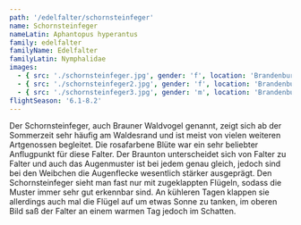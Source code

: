 ```yaml
---
path: '/edelfalter/schornsteinfeger'
name: Schornsteinfeger
nameLatin: Aphantopus hyperantus
family: edelfalter
familyName: Edelfalter
familyLatin: Nymphalidae
images:
  - { src: './schornsteinfeger.jpg', gender: 'f', location: 'Brandenburg, Heinrichsfelde', author: Georg, date: '2016-07-01' }
  - { src: './schornsteinfeger2.jpg', gender: 'f', location: 'Brandenburg, Heinrichsfelde', author: Georg, date: '2016-07-01' }
  - { src: './schornsteinfeger3.jpg', gender: 'm', location: 'Brandenburg, bei Dollgow', author: Georg, date: '2016-07-02' }
flightSeason: '6.1-8.2'
---
```


Der Schornsteinfeger, auch Brauner Waldvogel genannt, zeigt sich ab der Sommerzeit sehr häufig am Waldesrand und ist meist von vielen weiteren Artgenossen begleitet. Die rosafarbene Blüte war ein sehr beliebter Anflugpunkt für diese Falter. Der Braunton unterscheidet sich von Falter zu Falter und auch das Augenmuster ist bei jedem genau gleich, jedoch sind bei den Weibchen die Augenflecke wesentlich stärker ausgeprägt. Den Schornsteinfeger sieht man fast nur mit zugeklappten Flügeln, sodass die Muster immer sehr gut erkennbar sind. An kühleren Tagen klappen sie allerdings auch mal die Flügel auf um etwas Sonne zu tanken, im oberen Bild saß der Falter an einem warmen Tag jedoch im Schatten.
